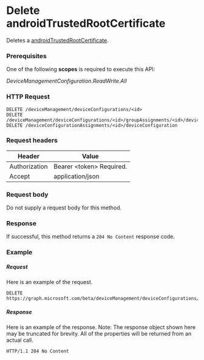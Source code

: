 ﻿# Delete androidTrustedRootCertificate
Deletes a [androidTrustedRootCertificate](../resources/intune_deviceconfig_androidTrustedRootCertificate.md).
### Prerequisites
One of the following **scopes** is required to execute this API:

*DeviceManagementConfiguration.ReadWrite.All*
### HTTP Request
<!-- {
  "blockType": "ignored"
}
-->
```http
DELETE /deviceManagement/deviceConfigurations/<id>
DELETE /deviceManagement/deviceConfigurations/<id>/groupAssignments/<id>/deviceConfiguration
DELETE /deviceConfigurationAssignments/<id>/deviceConfiguration
```

### Request headers
|Header|Value|
|---|---|
|Authorization|Bearer &lt;token&gt; Required.|
|Accept|application/json|

### Request body
Do not supply a request body for this method.

### Response
If successful, this method returns a `204 No Content` response code.

### Example
##### Request
Here is an example of the request.
```http
DELETE https://graph.microsoft.com/beta/deviceManagement/deviceConfigurations/<id>
```

##### Response
Here is an example of the response. Note: The response object shown here may be truncated for brevity. All of the properties will be returned from an actual call.
```http
HTTP/1.1 204 No Content
```



